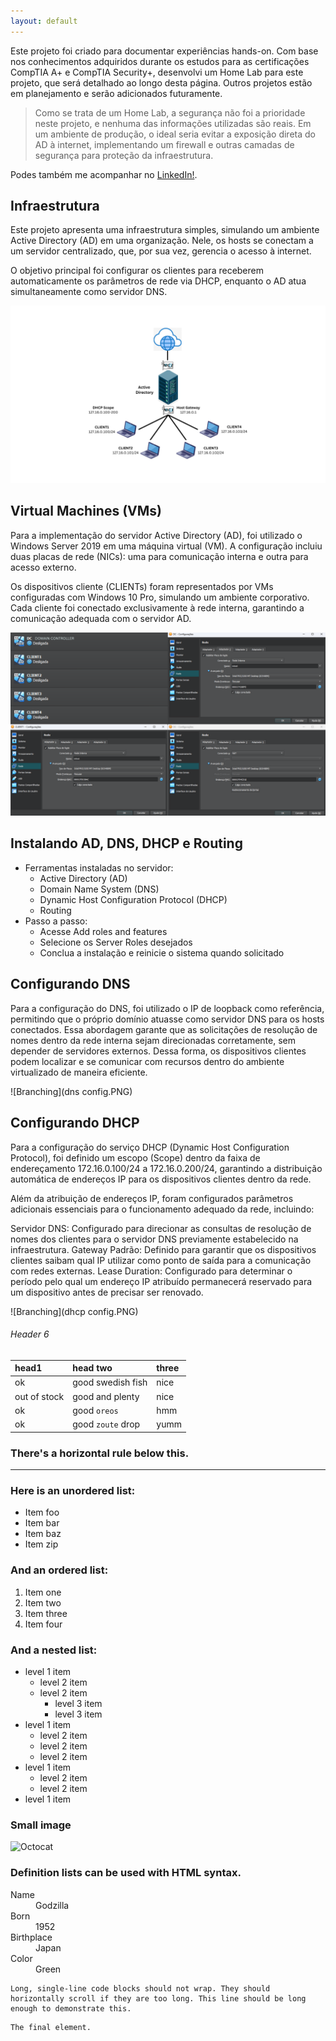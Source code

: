```yaml
---
layout: default
---
```


  Este projeto foi criado para documentar experiências hands-on. Com base nos conhecimentos adquiridos durante os estudos para as certificações CompTIA A+ e CompTIA Security+, desenvolvi um Home Lab para este projeto, que será detalhado ao longo desta página. Outros projetos estão em planejamento e serão adicionados futuramente.

>  Como se trata de um Home Lab, a segurança não foi a prioridade neste projeto, e nenhuma das informações utilizadas são reais. Em um ambiente de produção, o ideal seria evitar a exposição direta do AD à internet,  implementando um firewall e outras camadas de segurança para proteção da infraestrutura.

Podes também me acompanhar no [LinkedIn!](https://www.linkedin.com/in/julio-nunes-b97331205/).

## Infraestrutura

Este projeto apresenta uma infraestrutura simples, simulando um ambiente Active Directory (AD) em uma organização. Nele, os hosts se conectam a um servidor centralizado, que, por sua vez, gerencia o acesso à internet.

O objetivo principal foi configurar os clientes para receberem automaticamente os parâmetros de rede via DHCP, enquanto o AD atua simultaneamente como servidor DNS.


![Branching](Infraestrutura.png)

## Virtual Machines (VMs)

Para a implementação do servidor Active Directory (AD), foi utilizado o Windows Server 2019 em uma máquina virtual (VM). A configuração incluiu duas placas de rede (NICs): uma para comunicação interna e outra para acesso externo.

Os dispositivos cliente (CLIENTs) foram representados por VMs configuradas com Windows 10 Pro, simulando um ambiente corporativo. Cada cliente foi conectado exclusivamente à rede interna, garantindo a comunicação adequada com o servidor AD.

![Branching](VMs.PNG)

## Instalando AD, DNS, DHCP e Routing

- Ferramentas instaladas no servidor:
  - Active Directory (AD)
  - Domain Name System (DNS)
  - Dynamic Host Configuration Protocol (DHCP)
  - Routing
- Passo a passo:
  - Acesse Add roles and features
  - Selecione os Server Roles desejados
  - Conclua a instalação e reinicie o sistema quando solicitado


## Configurando DNS

Para a configuração do DNS, foi utilizado o IP de loopback como referência, permitindo que o próprio domínio atuasse como servidor DNS para os hosts conectados. Essa abordagem garante que as solicitações de resolução de nomes dentro da rede interna sejam direcionadas corretamente, sem depender de servidores externos. Dessa forma, os dispositivos clientes podem localizar e se comunicar com recursos dentro do ambiente virtualizado de maneira eficiente.

![Branching](dns config.PNG)

## Configurando DHCP

Para a configuração do serviço DHCP (Dynamic Host Configuration Protocol), foi definido um escopo (Scope) dentro da faixa de endereçamento 172.16.0.100/24 a 172.16.0.200/24, garantindo a distribuição automática de endereços IP para os dispositivos clientes dentro da rede.

Além da atribuição de endereços IP, foram configurados parâmetros adicionais essenciais para o funcionamento adequado da rede, incluindo:

Servidor DNS: Configurado para direcionar as consultas de resolução de nomes dos clientes para o servidor DNS previamente estabelecido na infraestrutura.
Gateway Padrão: Definido para garantir que os dispositivos clientes saibam qual IP utilizar como ponto de saída para a comunicação com redes externas.
Lease Duration: Configurado para determinar o período pelo qual um endereço IP atribuído permanecerá reservado para um dispositivo antes de precisar ser renovado.

![Branching](dhcp config.PNG)

###### Header 6

| head1        | head two          | three |
|:-------------|:------------------|:------|
| ok           | good swedish fish | nice  |
| out of stock | good and plenty   | nice  |
| ok           | good `oreos`      | hmm   |
| ok           | good `zoute` drop | yumm  |

### There's a horizontal rule below this.

* * *

### Here is an unordered list:

*   Item foo
*   Item bar
*   Item baz
*   Item zip

### And an ordered list:

1.  Item one
1.  Item two
1.  Item three
1.  Item four

### And a nested list:

- level 1 item
  - level 2 item
  - level 2 item
    - level 3 item
    - level 3 item
- level 1 item
  - level 2 item
  - level 2 item
  - level 2 item
- level 1 item
  - level 2 item
  - level 2 item
- level 1 item

### Small image

![Octocat](https://github.githubassets.com/images/icons/emoji/octocat.png)



### Definition lists can be used with HTML syntax.

<dl>
<dt>Name</dt>
<dd>Godzilla</dd>
<dt>Born</dt>
<dd>1952</dd>
<dt>Birthplace</dt>
<dd>Japan</dd>
<dt>Color</dt>
<dd>Green</dd>
</dl>

```
Long, single-line code blocks should not wrap. They should horizontally scroll if they are too long. This line should be long enough to demonstrate this.
```

```
The final element.
```
